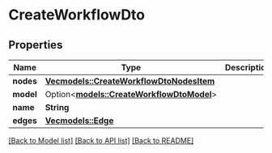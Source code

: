 # CreateWorkflowDto

## Properties

Name | Type | Description | Notes
------------ | ------------- | ------------- | -------------
**nodes** | [**Vec<models::CreateWorkflowDtoNodesItem>**](CreateWorkflowDtoNodesItem.md) |  | 
**model** | Option<[**models::CreateWorkflowDtoModel**](CreateWorkflowDtoModel.md)> |  | [optional]
**name** | **String** |  | 
**edges** | [**Vec<models::Edge>**](Edge.md) |  | 

[[Back to Model list]](../README.md#documentation-for-models) [[Back to API list]](../README.md#documentation-for-api-endpoints) [[Back to README]](../README.md)


